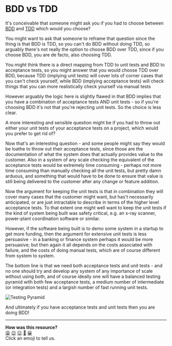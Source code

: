 BDD vs TDD
==========

It's conceivable that someone might ask you if you had to choose between [BDD](bdd.md) and [TDD](tdd.md) which would you choose?

You might want to ask that someone to reframe that question since the thing is that BDD is TDD, so you can't do BDD without doing TDD, so arguably there's not really the option to choose BDD over TDD, since if you choose BDD, you are de facto, also choosing TDD.

You might think there is a direct mapping from TDD to unit tests and BDD to acceptance tests, so you might answer that you would choose TDD over BDD, because TDD (implying unit tests) will cover lots of corner cases that you can't check yourself, while BDD (implying acceptance tests) will check things that you can more realistically check yourself via manual tests

However arguably the logic here is slightly flawed in that BDD implies that you have a combination of acceptance tests AND unit tests - so if you're choosing BDD it's not that you're rejecting unit tests. So the choice is less clear.

A more interesting and sensible question might be if you had to throw out either your unit tests of your acceptance tests on a project, which would you prefer to get rid of?

Now that's an interesting question - and some people might say they would be loathe to throw out their acceptance tests, since those are the documentation of what the system does that actually provides value to the customer.  Also in a system of any scale checking the equivalent of the acceptance tests would be extremely time consuming - perhaps not more time consuming than manually checking all the unit tests, but pretty damn arduous, and something that would have to be done to ensure that value is still being delivered to the customer after any change or feature addition.

Now the argument for keeping the unit tests is that in combination they will cover many cases that the customer might want, but has't necessarily anticipated, or are just intractable to describe in terms of the higher level acceptance tests. To that extent one might well want to keep the unit tests if the kind of system being built was safety critical, e.g. an x-ray scanner, power-plant coordination software or similar.

However, if the software being built is to demo some system in a startup to get more funding, then the argument for extensive unit tests is less persuasive - in a banking or finance system perhaps it would be more persuasive; but then again it all depends on the costs associated with failure, and the costs of doing manual tests, which are of course different from system to system.

The bottom line is that we need both acceptance tests and unit tests - and no one should try and develop any system of any importance of scale without using both, and of course ideally one will have a balanced testing pyramid with both few acceptance tests, a medium number of intermediate (or integration tests) and a largish number of fast running unit tests.

![Testing Pyramid](../images/test_pyramid.gif)

And ultimately if you have acceptance tests and unit tests then you are doing BDD!

<!-- BEGIN GENERATED SECTION DO NOT EDIT -->

---

**How was this resource?**  
[😫](https://airtable.com/shrUJ3t7KLMqVRFKR?prefill_Repository=course&prefill_File=pills/bdd_or_tdd.md&prefill_Sentiment=😫) [😕](https://airtable.com/shrUJ3t7KLMqVRFKR?prefill_Repository=course&prefill_File=pills/bdd_or_tdd.md&prefill_Sentiment=😕) [😐](https://airtable.com/shrUJ3t7KLMqVRFKR?prefill_Repository=course&prefill_File=pills/bdd_or_tdd.md&prefill_Sentiment=😐) [🙂](https://airtable.com/shrUJ3t7KLMqVRFKR?prefill_Repository=course&prefill_File=pills/bdd_or_tdd.md&prefill_Sentiment=🙂) [😀](https://airtable.com/shrUJ3t7KLMqVRFKR?prefill_Repository=course&prefill_File=pills/bdd_or_tdd.md&prefill_Sentiment=😀)  
Click an emoji to tell us.

<!-- END GENERATED SECTION DO NOT EDIT -->

